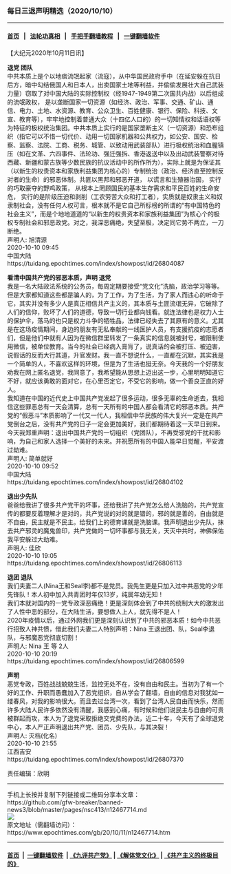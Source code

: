 ### 每日三退声明精选（2020/10/10）
------------------------

#### [首页](https://github.com/gfw-breaker/banned-news3/blob/master/README.md) &nbsp;&nbsp;|&nbsp;&nbsp; [法轮功真相](https://github.com/begood0513/basic/blob/master/README.md)  &nbsp;&nbsp;|&nbsp;&nbsp; [手把手翻墙教程](https://github.com/gfw-breaker/guides/wiki)  &nbsp;&nbsp;|&nbsp;&nbsp; [一键翻墙软件](https://github.com/gfw-breaker/nogfw/blob/master/README.md)  



<div><p>
 【大纪元2020年10月11日讯】
</p>
<p>
 <strong>
  <ok href="https://www.epochtimes.com/gb/tag/%E9%80%80%E5%85%9A.html">
   退党
  </ok>
  团队
 </strong>
 <br/>
 中共本质上是个以地痞流氓起家（流寇），从中华国民政府手中（在延安躲在抗日后方，暗中勾结俄国人和日本人，出卖国家土地等利益，并偷偷发展壮大自己武装力量）窃取了对中国大陆的实际控制权（经1947-1949第二次国共内战）以后组成的流氓政权， 是以垄断国家一切资源（如经济、政治、军事、交通、矿山、通信、电力、土地、水资源、教育、公众卫生、百姓健康、银行、保险、科技、文宣、教育等），牢牢地控制着普通大众（十四亿人口的）的一切知情权和话语权等为特征的极权统治集团。中共本质上实行的是国家垄断主义（一切资源）和恐布组织（指它可以不惜一切代价、动用一切国家机器和公共权力，如公安、国安、检察、监察、法院、工商、税务、城管、以致动用武装部队）进行极权统治和血腥镇压（如在文革、六四事件、法轮功、强迁强拆、香港返送中以及出动武装警察对待西藏、新疆和蒙古族等少数民族的抗议活动中的所作所为），实际上就是为保证其（以新生的权贵资本和家族利益集团为核心的）专制统治（政治、经济直至控制反对者的生命）的邪恶体制。共匪以黑邦和邪恶开道， 以谎言和生殖器治国， 实行的巧取豪夺的野鸡政策， 从根本上罔顾国民的基本生存需求和平民百姓的生命安危， 实行的是阶级压迫和剥削（工农劳苦大众和打工者），实质就是奴隶主义和奴隶制社会，没有任何人权可言，根本就不是它自己所标榜的所谓的“有中国特色的社会主义”，而是个地地道道的“以新生的权贵资本和家族利益集团”为核心个的极权专制社会和邪恶政党。对之，我深恶痛绝，失望至极，决定同它势不两立，一刀断绝。
 <br/>
 声明人: 旭清源
 <br/>
 2020-10-10 09:45
 <br/>
 中国大陆
 <br/>
 https://tuidang.epochtimes.com/index/showpost/id/26804087
</p>
<p>
 <strong>
  看清中国共产党的邪恶本质，声明
  <ok href="https://www.epochtimes.com/gb/tag/%E9%80%80%E5%85%9A.html">
   退党
  </ok>
 </strong>
 <br/>
 我是一名大陆政法系统的公务员，每周定期要接受“党文化”洗脑，政治学习等等。但是大家都知道这些都是骗人的，为了工作，为了生活，为了家人而违心的听命于它，其实并没有多少人是真正相信共产主义的，其本质与土匪流氓无异，它破除了人们的信仰，败坏了人们的道德，导致一切行业都向钱看。就连法律也是权力人士的保护伞，落马的也只是权力斗争的牺牲品，法律已经失去了其原有的意义。尤其是在这场疫情期间，身边的朋友有无私奉献的一线医护人员，有支援抗疫的志愿者们，但是他们中就有人因为在微信群里转发了一条真实的信息就被封号，被限制使用微信，被单位教育。当今的社会已经病入膏肓了，说真话的会被打压、被迫害，说假话的反而大行其道，升官发财。我一直不想说什么，一直都在沉默，其实我是一个简单的人，不喜欢这样的环境，但是为了生活也挺无奈。今天我的一个好朋友劝我在网上匿名退党，我同意了，我希望能从思想上迈出这一步，心里明明知道它不好，就应该勇敢的面对它，在心里否定它，不受它的影响，做一个善良正直的好人。
 <br/>
 我知道在中国的近代史上中国共产党发起了很多运动，很多无辜的生命逝去，我相信这些罪恶总有一天会清算，总有一天所有的中国人都会看清它的邪恶本质。共产党的“假恶斗”本质影响了一代又一代人，我相信中华民族的伟大复兴一定是在共产党倒台之后，没有共产党的日子一定会更加美好，我们都期待着这一天早日到来。
 <br/>
 今天我郑重声明：退出中国共产党的一切组织（党团队），不再受邪党的干扰和影响，为自己和家人选择一个美好的未来。并祝愿所有的中国人能早日觉醒，平安渡过劫难。
 <br/>
 声明人: 简单就好
 <br/>
 2020-10-10 09:52
 <br/>
 中国大陆
 <br/>
 https://tuidang.epochtimes.com/index/showpost/id/26804102
</p>
<p>
 <strong>
  退出少先队
 </strong>
 <br/>
 爸爸给我讲了很多共产党干的坏事，还给我讲了共产党怎么给人洗脑的，共产党宣传的都要反着理解才是对的，共产党说的对的就是错的，邪的就是善的，自由就是不自由，民主就是不民主。给我们上的德育课就是洗脑课。我声明退出少先队，抹去共产邪灵的魔鬼兽印，共产党做的一切坏事都与我无关，天灭中共时，神佛保佑我平安躲过大劫难。
 <br/>
 声明人: 佳欣
 <br/>
 2020-10-10 19:05
 <br/>
 https://tuidang.epochtimes.com/index/showpost/id/26806113
</p>
<p>
 <strong>
  退团 退队
 </strong>
 <br/>
 我们夫妻二人(Nina王和Seal李)都不是党员。我先生更是只加入过中共恶党的少年先锋队！本人初中加入共青团时年仅13岁，纯属年幼无知！
 <br/>
 我们本就对国内的一党专政深恶痛绝！更是深刻体会到了中共的统制大大的激发出了人性中恶的部分，在大陆生活，要想做人上人，就先得不是人！
 <br/>
 2020年疫情以后，通过外网我们更是深刻认识到了中共的邪恶本质！如今中共恶行招致人神共愤，借此我们夫妻二人特别声明：Nina 王退出团、队，Seal李退队，与邪魔恶党彻底切割！
 <br/>
 声明人: Nina 王 等 2人
 <br/>
 2020-10-10 20:19
 <br/>
 https://tuidang.epochtimes.com/index/showpost/id/26806599
</p>
<p>
 <strong>
  声明
 </strong>
 <br/>
 恶党专政，百姓战战兢兢生活，监控无处不在，没有自由和民主。当初为了有一个好的工作、升职而愚蠢加入了恶党组织，自从学会了翻墙，自由的信息对我犹如一缕春风，对我的影响很大。而且去过台湾一次，看到了台湾人民自由而快乐，然而许多大陆人民许多依然没有清醒，我感到心痛，有时候和他们说民主与自由的可贵被群起而攻，本人为了退党采取拒绝交党费的办法，近二十年，今天有了全球退党中心，本人严正声明退出共产党、团员、少先队，与其决裂！
 <br/>
 声明人: 灭档(化名)
 <br/>
 2020-10-10 21:55
 <br/>
 江西吉安
 <br/>
 https://tuidang.epochtimes.com/index/showpost/id/26807370
</p>
<p>
 责任编辑：欣明
</p>
</div>
<hr/>
手机上长按并复制下列链接或二维码分享本文章：<br/>
https://github.com/gfw-breaker/banned-news3/blob/master/pages/nsc413/n12467714.md <br/>
<a href='https://github.com/gfw-breaker/banned-news3/blob/master/pages/nsc413/n12467714.md'><img src='https://github.com/gfw-breaker/banned-news3/blob/master/pages/nsc413/n12467714.md.png'/></a> <br/>
原文地址（需翻墙访问）：https://www.epochtimes.com/gb/20/10/11/n12467714.htm


------------------------
#### [首页](https://github.com/gfw-breaker/banned-news3/blob/master/README.md) &nbsp;|&nbsp; [一键翻墙软件](https://github.com/gfw-breaker/nogfw/blob/master/README.md) &nbsp;| [《九评共产党》](https://github.com/gfw-breaker/9ping.md/blob/master/README.md#九评之一评共产党是什么) | [《解体党文化》](https://github.com/gfw-breaker/jtdwh.md/blob/master/README.md) | [《共产主义的终极目的》](https://github.com/gfw-breaker/gczydzjmd.md/blob/master/README.md)


<img src='http://gfw-breaker.win/banned-news3/pages/nsc413/n12467714.md' width='0px' height='0px'/>